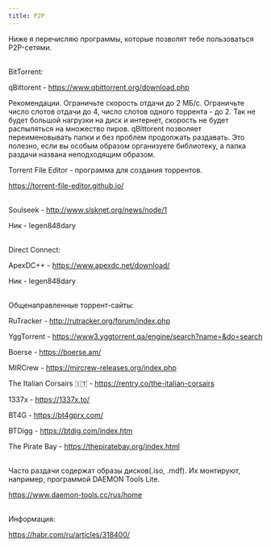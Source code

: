 ```yaml
---
title: P2P
---
```


Ниже я перечисляю программы, которые позволят тебе пользоваться P2P-сетями.
<br><br>

BitTorrent:

qBittorent - <https://www.qbittorrent.org/download.php>

Рекомендации. Ограничьте скорость отдачи до 2 МБ/c. Ограничьте число слотов отдачи до 4, число слотов одного торрента - до 2. Так не будет большой нагрузки на диск и интернет, скорость не будет распыляться на множество пиров. qBittorent позволяет переименовывать папки и без проблем продолжать раздавать. Это полезно, если вы особым образом организуете библиотеку, а папка раздачи названа неподходящим образом.

Torrent File Editor - программа для создания торрентов.

<https://torrent-file-editor.github.io/>
<br><br>

Soulseek - <http://www.slsknet.org/news/node/1>

Ник - legen848dary
<br><br>

Direct Connect:

ApexDC++ - <https://www.apexdc.net/download/>

Ник - legen848dary
<br><br>

Общенаправленные торрент-сайты:

RuTracker - <http://rutracker.org/forum/index.php>

YggTorrent - <https://www3.yggtorrent.qa/engine/search?name=&do=search>

Boerse - <https://boerse.am/>

MIRCrew - <https://mircrew-releases.org/index.php>

The Italian Corsairs 🇮🇹 - <https://rentry.co/the-italian-corsairs>

1337x - <https://1337x.to/>

BT4G - <https://bt4gprx.com/>

BTDigg - <https://btdig.com/index.htm>

The Pirate Bay - <https://thepiratebay.org/index.html>
<br><br>

Часто раздачи содержат образы дисков(.iso, .mdf). Их монтируют, например, программой DAEMON Tools Lite.

<https://www.daemon-tools.cc/rus/home>
<br><br>

Информация:

<https://habr.com/ru/articles/318400/>